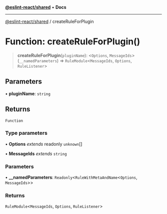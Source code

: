 [**@eslint-react/shared**](../README.md) • **Docs**

***

[@eslint-react/shared](../README.md) / createRuleForPlugin

# Function: createRuleForPlugin()

> **createRuleForPlugin**(`pluginName`): \<`Options`, `MessageIds`\>(`__namedParameters`) => `RuleModule`\<`MessageIds`, `Options`, `RuleListener`\>

## Parameters

• **pluginName**: `string`

## Returns

`Function`

### Type parameters

• **Options** *extends* readonly `unknown`[]

• **MessageIds** *extends* `string`

### Parameters

• **\_\_namedParameters**: `Readonly`\<`RuleWithMetaAndName`\<`Options`, `MessageIds`\>\>

### Returns

`RuleModule`\<`MessageIds`, `Options`, `RuleListener`\>
